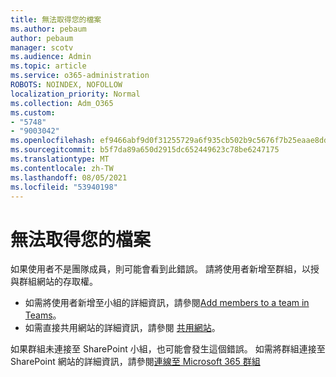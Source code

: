 ```yaml
---
title: 無法取得您的檔案
ms.author: pebaum
author: pebaum
manager: scotv
ms.audience: Admin
ms.topic: article
ms.service: o365-administration
ROBOTS: NOINDEX, NOFOLLOW
localization_priority: Normal
ms.collection: Adm_O365
ms.custom:
- "5748"
- "9003042"
ms.openlocfilehash: ef9466abf9d0f31255729a6f935cb502b9c5676f7b25eaae8dd299e0788ecd81
ms.sourcegitcommit: b5f7da89a650d2915dc652449623c78be6247175
ms.translationtype: MT
ms.contentlocale: zh-TW
ms.lasthandoff: 08/05/2021
ms.locfileid: "53940198"
---
```

# <a name="we-cant-get-your-files"></a>無法取得您的檔案

如果使用者不是團隊成員，則可能會看到此錯誤。 請將使用者新增至群組，以授與群組網站的存取權。

- 如需將使用者新增至小組的詳細資訊，請參閱[Add members to a team in Teams](https://support.office.com/article/add-people-to-a-team-aff2249d-b456-4bc3-81e7-52327b6b38e9)。
- 如需直接共用網站的詳細資訊，請參閱 [共用網站](https://support.office.com/article/Share-a-site-958771A8-D041-4EB8-B51C-AFEA2EAE3658)。

如果群組未連接至 SharePoint 小組，也可能會發生這個錯誤。 如需將群組連接至 SharePoint 網站的詳細資訊，請參閱[連線至 Microsoft 365 群組](https://docs.microsoft.com/sharepoint/dev/transform/modernize-connect-to-office365-group)